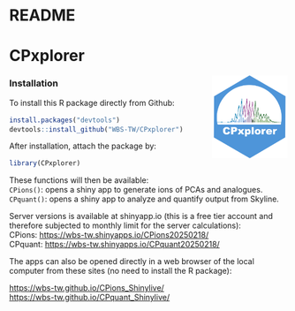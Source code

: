 README
================

<!-- Knit this README.Rmd to generate README.md -->

# CPxplorer

<!-- badges: start -->

<img src="inst/CPxplorer_Logo.png" align="right" height="150px" />

<!-- badges: end -->

### Installation

<!-- You can install the released version of CPxplorer from [CRAN](https://CRAN.R-project.org) with: -->
<!-- ``` r -->
<!-- install.packages("CPxplorer") -->
<!-- ``` -->

To install this R package directly from Github:

``` r
install.packages("devtools")
devtools::install_github("WBS-TW/CPxplorer")
```

After installation, attach the package by:

``` r
library(CPxplorer)
```

These functions will then be available:  
`CPions()`: opens a shiny app to generate ions of PCAs and analogues.  
`CPquant()`: opens a shiny app to analyze and quantify output from
Skyline.

Server versions is available at shinyapp.io (this is a free tier account
and therefore subjected to monthly limit for the server calculations):  
CPions: <https://wbs-tw.shinyapps.io/CPions20250218/>  
CPquant: <https://wbs-tw.shinyapps.io/CPquant20250218/>

The apps can also be opened directly in a web browser of the local
computer from these sites (no need to install the R package):

<https://wbs-tw.github.io/CPions_Shinylive/>  
<https://wbs-tw.github.io/CPquant_Shinylive/>
